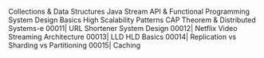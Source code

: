 Collections & Data Structures
Java Stream API & Functional Programming
System Design Basics
High Scalability Patterns
CAP Theorem & Distributed Systems-e 00011| URL Shortener System Design
00012| Netflix Video Streaming Architecture
00013| LLD HLD Basics
00014| Replication vs Sharding vs Partitioning
00015| Caching
